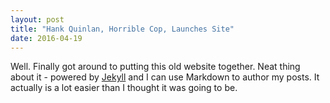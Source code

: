 ```yaml
---
layout: post
title: "Hank Quinlan, Horrible Cop, Launches Site"
date: 2016-04-19
---
```


Well. Finally got around to putting this old website together. Neat thing about it - powered by [Jekyll](http://jekyllrb.com) and I can use Markdown to author my posts. It actually is a lot easier than I thought it was going to be.
